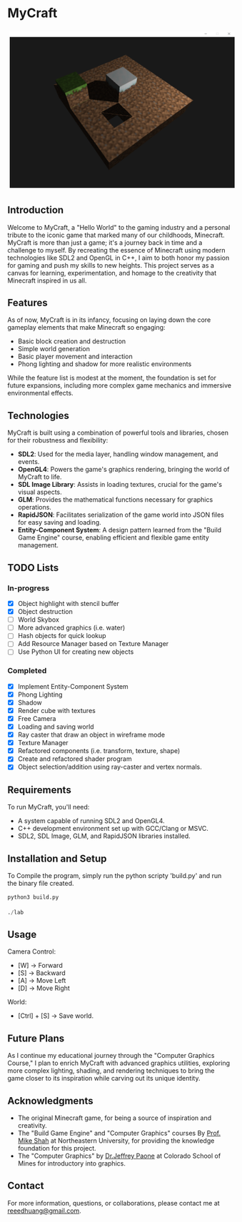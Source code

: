# MyCraft

<p align="center">
  <img src="./media/example.png" alt="Alt text" title="Game Image" style="padding: 5px;"/>
</p>

## Introduction
Welcome to MyCraft, a "Hello World" to the gaming industry and a personal tribute to the iconic game that marked many of our childhoods, Minecraft. MyCraft is more than just a game; it's a journey back in time and a challenge to myself. By recreating the essence of Minecraft using modern technologies like SDL2 and OpenGL in C++, I aim to both honor my passion for gaming and push my skills to new heights. This project serves as a canvas for learning, experimentation, and homage to the creativity that Minecraft inspired in us all.

## Features
As of now, MyCraft is in its infancy, focusing on laying down the core gameplay elements that make Minecraft so engaging:
- Basic block creation and destruction
- Simple world generation
- Basic player movement and interaction
- Phong lighting and shadow for more realistic environments

While the feature list is modest at the moment, the foundation is set for future expansions, including more complex game mechanics and immersive environmental effects.

## Technologies
MyCraft is built using a combination of powerful tools and libraries, chosen for their robustness and flexibility:
- **SDL2**: Used for the media layer, handling window management, and events.
- **OpenGL4**: Powers the game's graphics rendering, bringing the world of MyCraft to life.
- **SDL Image Library**: Assists in loading textures, crucial for the game's visual aspects.
- **GLM**: Provides the mathematical functions necessary for graphics operations.
- **RapidJSON**: Facilitates serialization of the game world into JSON files for easy saving and loading.
- **Entity-Component System**: A design pattern learned from the "Build Game Engine" course, enabling efficient and flexible game entity management.

## TODO Lists

### In-progress
- [x] Object highlight with stencil buffer
- [x] Object destruction 
- [ ] World Skybox
- [ ] More advanced graphics (i.e. water)
- [ ] Hash objects for quick lookup
- [ ] Add Resource Manager based on Texture Manager
- [ ] Use Python UI for creating new objects

### Completed
- [x] Implement Entity-Component System
- [x] Phong Lighting
- [x] Shadow 
- [x] Render cube with textures
- [x] Free Camera
- [x] Loading and saving world
- [x] Ray caster that draw an object in wireframe mode
- [x] Texture Manager 
- [x] Refactored components (i.e. transform, texture, shape)
- [x] Create and refactored shader program
- [x] Object selection/addition using ray-caster and vertex normals. 

## Requirements
To run MyCraft, you'll need:
- A system capable of running SDL2 and OpenGL4.
- C++ development environment set up with GCC/Clang or MSVC.
- SDL2, SDL Image, GLM, and RapidJSON libraries installed.

## Installation and Setup
To Compile the program, simply run the python scripty 'build.py' and run the binary file created.

```python
python3 build.py

./lab
```

## Usage
Camera Control:
  - [W] -> Forward
  - [S] -> Backward
  - [A] -> Move Left
  - [D] -> Move Right

World:
  - [Ctrl] + [S] -> Save world. 

## Future Plans
As I continue my educational journey through the "Computer Graphics Course," I plan to enrich MyCraft with advanced graphics utilities, exploring more complex lighting, shading, and rendering techniques to bring the game closer to its inspiration while carving out its unique identity.


## Acknowledgments
- The original Minecraft game, for being a source of inspiration and creativity.
- The "Build Game Engine" and "Computer Graphics" courses By [Prof. Mike Shah](https://mshah.io/) at Northeastern University, for providing the knowledge foundation for this project.
- The "Computer Graphics" by [Dr.Jeffrey Paone](https://inside.mines.edu/~jpaone/) at Colorado School of Mines for introductory into graphics. 

## Contact
For more information, questions, or collaborations, please contact me at reeedhuang@gmail.com.